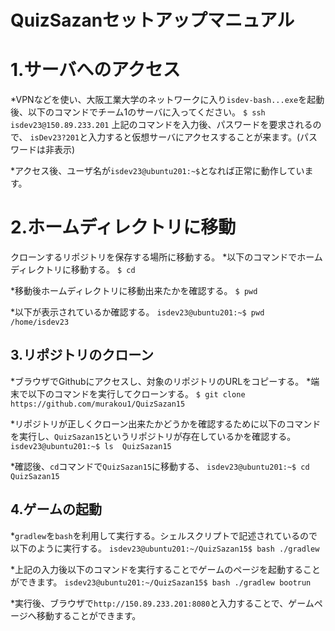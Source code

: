 # QuizSazanセットアップマニュアル

# 1.サーバへのアクセス
*VPNなどを使い、大阪工業大学のネットワークに入り`isdev-bash...exe`を起動後、以下のコマンドでチーム1のサーバに入ってください。
`$ ssh isdev23@150.89.233.201`
上記のコマンドを入力後、パスワードを要求されるので、
`isDev23?201`と入力すると仮想サーバにアクセスすることが来ます。(パスワードは非表示)

*アクセス後、ユーザ名が`isdev23@ubuntu201:~$`となれば正常に動作しています。

# 2.ホームディレクトリに移動
クローンするリポジトリを保存する場所に移動する。
*以下のコマンドでホームディレクトリに移動する。
`$ cd`

*移動後ホームディレクトリに移動出来たかを確認する。
`$ pwd`

*以下が表示されているか確認する。
`isdev23@ubuntu201:~$ pwd  /home/isdev23`

## 3.リポジトリのクローン
*ブラウザでGithubにアクセスし、対象のリポジトリのURLをコピーする。
*端末で以下のコマンドを実行してクローンする。
`$ git clone https://github.com/murakou1/QuizSazan15`

*リポジトリが正しくクローン出来たかどうかを確認するために以下のコマンドを実行し、`QuizSazan15`というリポジトリが存在しているかを確認する。
`isdev23@ubuntu201:~$ ls  QuizSazan15`

*確認後、`cd`コマンドで`QuizSazan15`に移動する、
`isdev23@ubuntu201:~$ cd QuizSazan15`

## 4.ゲームの起動
*`gradlew`を`bash`を利用して実行する。シェルスクリプトで記述されているので以下のように実行する。
`isdev23@ubuntu201:~/QuizSazan15$ bash ./gradlew`

*上記の入力後以下のコマンドを実行することでゲームのページを起動することができます。
`isdev23@ubuntu201:~/QuizSazan15$ bash ./gradlew bootrun`

*実行後、ブラウザで`http://150.89.233.201:8080`と入力することで、ゲームページへ移動することができます。